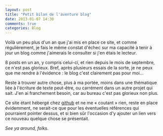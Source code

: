 ```yaml
---
layout: post
title: "Petit bilan de l'aventure blog"
date: 2013-01-07 14:30
comments: true
categories: Blog
---
```

Voilà un peu plus d'un an que j'ai mis en place ce site, et comme régulièrement, je fais le même constat d'échec sur ma capacité à tenir à jour un blog comme j'aimerais le consulter si j'en étais le lecteur.

8 posts en un an, y compris celui-ci, et rien depuis le mois de septembre, ce n'est pas glorieux. Bref, après plusieurs essais de la sorte, je ne peux que me rendre à l'évidence : le blog c'est clairement pas pour moi...

Reste à trouver autre chose, plus à ma portée, moins dans une thématique liée à l'écriture de texte peut-être, ou carrément dans un autre projet qui sait. J'en ai franchement besoin, car au bureau c'est pas glorieux non plus.

Ce site étant hébergé chez [github](http://github.com) et ne me « coutant » rien, reste en place évidemment, ne serait-ce que pour les éventuelles références qui pourraient pointer dessus, et si bien sûr l'occasion d'y ajouter un lien vers ce nouveau quelque chose se présentait.

*See ya around, folks*.
